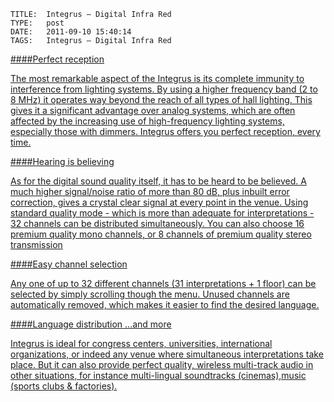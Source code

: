     
    TITLE: 	Integrus – Digital Infra Red 	
    TYPE: 	post	
    DATE: 	2011-09-10 15:40:14	
    TAGS: 	Integrus – Digital Infra Red	


<a href="http://congressrental.com.au/wp-content/uploads/2011/09/integrus_pic.jpg">



####Perfect reception



The most remarkable aspect of the Integrus is its complete immunity to interference from lighting systems. By using a higher frequency band (2 to 8 MHz) it operates way beyond the reach of all types of hall lighting. This gives it a significant advantage over analog systems, which are often affected by the increasing use of high-frequency lighting systems, especially those with dimmers. Integrus offers you perfect reception, every time.





####Hearing is believing



As for the digital sound quality itself, it has to be heard to be believed. A much higher signal/noise ratio of more than 80 dB, plus inbuilt error correction, gives a crystal clear signal at every point in the venue. Using standard quality mode - which is more than adequate for interpretations - 32 channels can be distributed simultaneously. You can also choose 16 premium quality mono channels, or 8 channels of premium quality stereo transmission





####Easy channel selection



Any one of up to 32 different channels (31 interpretations + 1 floor) can be selected by simply scrolling though the menu. Unused channels are automatically removed, which makes it easier to find the desired language.





####Language distribution ...and more



Integrus is ideal for congress centers, universities, international organizations, or indeed any venue where simultaneous interpretations take place. But it can also provide perfect quality, wireless multi-track audio in other situations, for instance multi-lingual soundtracks (cinemas),music (sports clubs &amp; factories).



